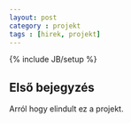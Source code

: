 ```yaml
---
layout: post
category : projekt
tags : [hirek, projekt]
---
```

{% include JB/setup %}

## Első bejegyzés

Arról hogy elindult ez a projekt.
